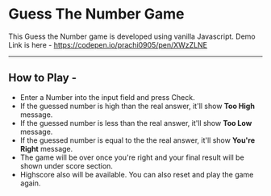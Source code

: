 # Guess The Number Game
This Guess the Number game is developed using vanilla Javascript. Demo Link is here - https://codepen.io/prachi0905/pen/XWzZLNE
<hr/>
<h2>How to Play - </h2>
<ul>
<li>Enter a Number into the input field and press Check.</li>
<li>If the guessed number is high than the real answer, it'll show <b>Too High</b> message.</li>
<li>If the guessed number is less than the real answer, it'll show <b>Too Low</b> message.</li>
<li>If the guessed number is equal to the the real answer, it'll show <b>You're Right</b> message.</li>
<li>The game will be over once you're right and your final result will be shown under score section.</li>
<li>Highscore also will be available. You can also reset and play the game again.</li>
</ul>
